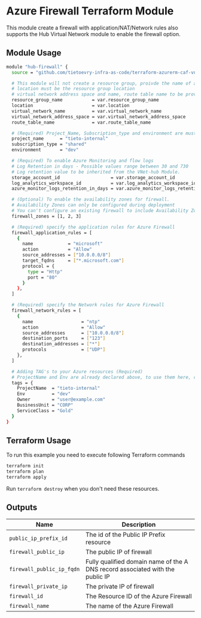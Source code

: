 # Azure Firewall Terraform Module

This module create a firewall with application/NAT/Network rules also supports the Hub Virtual Network module to enable the firewall option.

## Module Usage

```bash
module "hub-firewall" {
  source = "github.com/tietoevry-infra-as-code/terraform-azurerm-caf-vnet-hub-firewall?ref=v1.0.0"

  # This module will not create a resource group, proivde the name of an existing resource group
  # location must be the resource group location
  # virtual network address space and name, route table name to be provided from vnet-hub module.  
  resource_group_name           = var.resource_group_name
  location                      = var.location
  virtual_network_name          = var.virtual_network_name
  virtual_network_address_space = var.virtual_network_address_space
  route_table_name              = var.route_table_name

  # (Required) Project_Name, Subscription_type and environment are must to create resource names.
  project_name      = "tieto-internal"
  subscription_type = "shared"
  environment       = "dev"

  # (Required) To enable Azure Monitoring and flow logs
  # Log Retention in days - Possible values range between 30 and 730
  # Log retention value to be inherited from the VNet-hub Module.
  storage_account_id                   = var.storage_account_id
  log_analytics_workspace_id           = var.log_analytics_workspace_id
  azure_monitor_logs_retention_in_days = var.azure_monitor_logs_retention_in_days

  # (Optional) To enable the availability zones for firewall.
  # Availability Zones can only be configured during deployment
  # You can't configure an existing firewall to include Availability Zones
  firewall_zones = [1, 2, 3]

  # (Required) specify the application rules for Azure Firewall
  firewall_application_rules = [
    {
      name             = "microsoft"
      action           = "Allow"
      source_addresses = ["10.0.0.0/8"]
      target_fqdns     = ["*.microsoft.com"]
      protocol = {
        type = "Http"
        port = "80"
      }
    },
  ]

  # (Required) specify the Network rules for Azure Firewall
  firewall_network_rules = [
    {
      name                  = "ntp"
      action                = "Allow"
      source_addresses      = ["10.0.0.0/8"]
      destination_ports     = ["123"]
      destination_addresses = ["*"]
      protocols             = ["UDP"]
    },
  ]

  # Adding TAG's to your Azure resources (Required)
  # ProjectName and Env are already declared above, to use them here, create a varible.
  tags = {
    ProjectName  = "tieto-internal"
    Env          = "dev"
    Owner        = "user@example.com"
    BusinessUnit = "CORP"
    ServiceClass = "Gold"
  }
}
```

## Terraform Usage

To run this example you need to execute following Terraform commands

```bash
terraform init
terraform plan
terraform apply
```

Run `terraform destroy` when you don't need these resources.

## Outputs

Name | Description
---- | -----------
`public_ip_prefix_id`|The id of the Public IP Prefix resource
`firewall_public_ip`|The public IP of firewall
`firewall_public_ip_fqdn`|Fully qualified domain name of the A DNS record associated with the public IP
`firewall_private_ip`|The private IP of firewall
`firewall_id`|The Resource ID of the Azure Firewall
`firewall_name`|The name of the Azure Firewall
